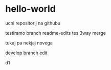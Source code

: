 # hello-world
ucni repositorij na githubu

testiramo branch readme-edits tes 3way  merge

tukaj pa nekjaj novega

develop branch edit

d1
